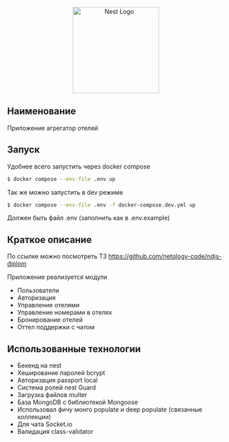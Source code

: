 <p align="center">
  <a href="http://nestjs.com/" target="blank"><img src="https://nestjs.com/img/logo-small.svg" width="200" alt="Nest Logo" /></a>
</p>

[circleci-image]: https://img.shields.io/circleci/build/github/nestjs/nest/master?token=abc123def456
[circleci-url]: https://circleci.com/gh/nestjs/nest

## Наименование

Приложение агрегатор отелей

## Запуск

Удобнее всего запустить через docker compose

```bash
$ docker compose --env-file .env up
```

Так же можно запустить в dev режиме

```bash
$ docker compose --env-file .env -f docker-compose.dev.yml up
```

Должен быть файл .env (заполнить как в .env.example)

## Краткое описание

По ссылке можно посмотреть ТЗ
https://github.com/netology-code/ndjs-diplom

Приложение реализуется модули 

- Пользователи
- Авторизация
- Управление отелями
- Управление номерами в отелях
- Бронирование отелей
- Оттел поддержки с чатом

## Использованные технологии

- Бекенд на nest
- Хеширование паролей bcrypt
- Авторизация passport local
- Система ролей nest Guard
- Загрузка файлов multer
- База MongoDB с библиотекой Mongoose
- Использовал фичу монго populate и deep populate (связанные коллекции)
- Для чата Socket.io
- Валидация class-validator


